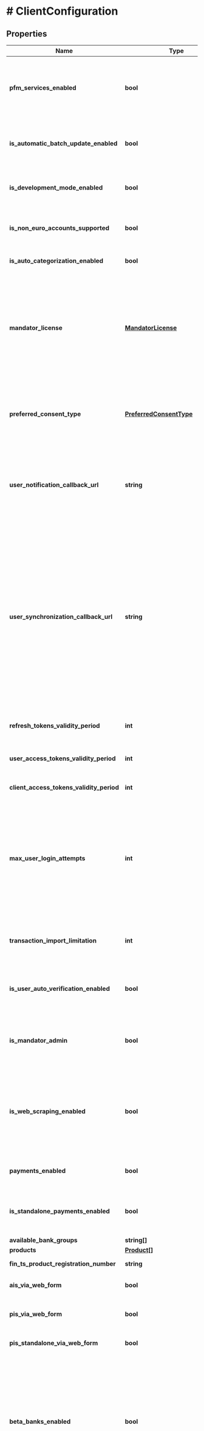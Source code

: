 # # ClientConfiguration

## Properties

Name | Type | Description | Notes
------------ | ------------- | ------------- | -------------
**pfm_services_enabled** | **bool** | Whether your client is allowed to call PFM services (Personal Finance Management). The set of PFM services is the following:&lt;br/&gt;&lt;br/&gt;&amp;bull; all /mandatorAdmin/ibanRules/_* and /mandatorAdmin/keywordRules/_* services&lt;br/&gt;&amp;bull; GET /accounts/dailyBalances&lt;br/&gt;&amp;bull; all /transactions/_* services, except for GET /transactions/[id(s)] and DELETE /transactions/[id]&lt;br/&gt;&amp;bull; all /categories/_* services, except for GET /categories/[id(s)]&lt;br/&gt;&amp;bull; all /labels/_* services&lt;br/&gt;&amp;bull; all /notificationRules/_* services&lt;br/&gt;&amp;bull; all /tests/_* services |
**is_automatic_batch_update_enabled** | **bool** | Whether finAPI performs a regular automatic update of your users&#39; bank connections. To find out how the automatic batch update is configured for your client, i.e. which bank connections get updated, and at which time and interval, please contact your Sys-Admin. Note that even if the automatic batch update is enabled for your client, individual users can still disable the feature for their own bank connections. |
**is_development_mode_enabled** | **bool** | Whether development mode is enabled. This setting is enabled on mandator level and allows any user to access the &#39;Mock batch update&#39; service. &lt;br/&gt;&lt;br/&gt;NOTE: This flag is meant for testing purposes during development of your application. &lt;br/&gt;This is why this will never be enabled on a production environment. |
**is_non_euro_accounts_supported** | **bool** | Whether finAPI will download data (balance and transactions) for bank accounts with a currency other than EUR (affects all users). If this flag is false, then non-EUR accounts will still be returned in the account list, but they will have no balance and no transactions. Note that this currently applies to Checking accounts only. |
**is_auto_categorization_enabled** | **bool** | Whether transactions will be categorized as soon as they are downloaded. &lt;br/&gt;In case this flag is false, the user needs to manually trigger categorization using the &#39;Trigger categorization&#39; service. |
**mandator_license** | [**MandatorLicense**](MandatorLicense.md) | &lt;strong&gt;Type:&lt;/strong&gt; MandatorLicense&lt;br/&gt; The license associated with your client. &lt;br/&gt;The licensing model affects the TPP registration data used to connect to the bank (e.g. &lt;b&gt;finTSProductRegistrationNumber&lt;/b&gt; for FINTS_SERVER interface). Licenses are administered by finAPI. Please contact the support to change the license that was set up for you.&lt;br/&gt;Possible values are:&lt;br/&gt;UNLICENSED: finAPI will use its own TPP registration to connect to the bank for both account information services (AIS) and payment initiation services (PIS).&lt;br/&gt;AISP: finAPI will use its own TPP registration to connect to the bank for PIS, and your registration for AIS.&lt;br/&gt;PISP: finAPI will use its own TPP registration to connect to the bank for AIS, and your registration for PIS.&lt;br/&gt;FULLY_LICENSED: finAPI will use your TPP registration to connect to the bank for both AIS and PIS. |
**preferred_consent_type** | [**PreferredConsentType**](PreferredConsentType.md) | &lt;strong&gt;Type:&lt;/strong&gt; PreferredConsentType&lt;br/&gt; The preferred consent type that will be used for the XS2A interface.&lt;br/&gt;&lt;br/&gt;&lt;b&gt;ONETIME&lt;/b&gt; - The consent can only be used once to download data associated with the account. The consent won’t be saved by finAPI.&lt;br/&gt;&lt;b&gt;RECURRING&lt;/b&gt; - The consent is valid for up to 90 days and can be used by finAPI to access and download account data for up to 4 times per day.&lt;br/&gt;&lt;br/&gt;NOTE: If the bank does not support the preferred consent type, then finAPI will default to the other type. |
**user_notification_callback_url** | **string** | Callback URL to which finAPI sends the notification messages that are triggered from the automatic batch update of the users&#39; bank connections. This field is only relevant if the automatic batch update is enabled for your client. For details about what the notification messages look like, please see the documentation in the &#39;Notification Rules&#39; section. finAPI will call this URL with HTTP method POST. Note that the response of the call is not processed by finAPI. Also note that while the callback URL may be a non-secured (http) URL on the finAPI sandbox or alpha environment, it MUST be a SSL-secured (https) URL on the finAPI live system. | [optional]
**user_synchronization_callback_url** | **string** | Callback URL for user synchronization. This field should be set if you - as a finAPI customer - have multiple clients using finAPI. In such case, all of your clients will share the same user base, making it possible for a user to be created in one client, but then deleted in another. To keep the client-side user data consistent in all clients, you should set a callback URL for each client. finAPI will send a notification to the callback URL of each client whenever a user of your user base gets deleted. Note that finAPI will send a deletion notification to ALL clients, including the one that made the user deletion request to finAPI. So when deleting a user in finAPI, a client should rely on the callback to delete the user on its own side. &lt;p&gt;The notification that finAPI sends to the clients&#39; callback URLs will be a POST request, with this body: &lt;pre&gt;{    \&quot;userId\&quot; : string // contains the identifier of the deleted user    \&quot;event\&quot; : string // this will always be \&quot;DELETED\&quot; }&lt;/pre&gt;&lt;br/&gt;Note that finAPI does not process the response of this call. Also note that while the callback URL may be a non-secured (http) URL on the finAPI sandbox or alpha environment, it MUST be a SSL-secured (https) URL on the finAPI live system.&lt;/p&gt;As long as you have just one client, you can ignore this field and let it be null. However keep in mind that in this case your client will not receive any callback when a user gets deleted - so the deletion of the user on the client-side must not be forgotten. Of course you may still use the callback URL even for just one client, if you want to implement the deletion of the user on the client-side via the callback from finAPI. | [optional]
**refresh_tokens_validity_period** | **int** | The validity period that newly requested refresh tokens initially have (in seconds). A value of 0 means that the tokens never expire (Unless explicitly invalidated, e.g. by revocation, or when a user gets locked, or when the password is reset for a user). |
**user_access_tokens_validity_period** | **int** | The validity period that newly requested access tokens for users initially have (in seconds). A value of 0 means that the tokens never expire (Unless explicitly invalidated, e.g. by revocation, or when a user gets locked, or when the password is reset for a user). |
**client_access_tokens_validity_period** | **int** | The validity period that newly requested access tokens for clients initially have (in seconds). A value of 0 means that the tokens never expire (Unless explicitly invalidated, e.g. by revocation). |
**max_user_login_attempts** | **int** | Number of consecutive failed login attempts of a user into his finAPI account that is allowed before finAPI locks the user&#39;s account. When a user&#39;s account is locked, finAPI will invalidate all user&#39;s tokens and it will deny any service call in the context of this user (i.e. any call to a service using one of the user&#39;s authorization tokens, as well as the service for requesting a new token for this user). To unlock a user&#39;s account, a new password must be set for the account by the client (see the services /users/requestPasswordChange and /users/executePasswordChange). Once a new password has been set, all services will be available again for this user and the user&#39;s failed login attempts counter is reset to 0. The user&#39;s failed login attempts counter is also reset whenever a new authorization token has been successfully retrieved, or whenever the user himself changes his password.&lt;br/&gt;&lt;br/&gt;Note that when this field has a value of 0, it means that there is no limit for user login attempts, i.e. finAPI will never lock user accounts. |
**transaction_import_limitation** | **int** | This setting defines the upper limit of how much of an account&#39;s transactions history may be downloaded whenever a new account is imported, across all of your users. More technically, it depicts the maximum number of days for which transactions might get downloaded, starting from - and including - the date of the account import. &#39;0&#39; means that there is no limitation. |
**is_user_auto_verification_enabled** | **bool** | Whether users that are created with this client are automatically verified on creation. If this field is set to &#39;false&#39;, then any user that is created with this client must first be verified with the \&quot;Verify a user\&quot; service before he can be authorized. If the field is &#39;true&#39;, then no verification is required by the client and the user can be authorized immediately after creation. |
**is_mandator_admin** | **bool** | Whether this client is a &#39;Mandator Admin&#39;. Mandator Admins are special clients that can access the &#39;Mandator Administration&#39; section of finAPI. If you do not yet have credentials for a Mandator Admin, please contact us at support@finapi.io. For further information, please refer to &lt;a href&#x3D;&#39;https://documentation.finapi.io/access/Application-management.2763423767.html&#39; target&#x3D;&#39;_blank&#39;&gt;this page&lt;/a&gt; on our Access Public Documentation. |
**is_web_scraping_enabled** | **bool** | Whether finAPI is allowed to use the WEB_SCRAPER interface for data download or payments. &lt;br/&gt;&lt;br/&gt;If this field is set to &#39;true&#39;, then finAPI might download data from the online banking websites of banks (either in addition to other interfaces, or as the sole data source for the download). Also, it will be possible to do payments via the WEB_SCRAPER interface.&lt;br/&gt;&lt;br/&gt;If this field is set to &#39;false&#39;, then finAPI will not use any web scrapers. Payments via the WEB_SCRAPER interface will not be possible, and finAPI will not allow any data download for banks where no other interface except WEB_SCRAPER is available. &lt;br/&gt;&lt;br/&gt;Please contact your Sys-Admin if you want to change this setting. |
**payments_enabled** | **bool** | Whether this client is allowed to do PIS.&lt;br/&gt;&lt;br/&gt;Note that on the Sandbox environment, it is always possible to execute payments (regardless of what this field says), as long as you are using a test bank (see Bank.isTestBank) |
**is_standalone_payments_enabled** | **bool** | Whether this client is allowed to do standalone PIS (doing money transfers and standing orders for accounts that are not imported in finAPI).&lt;br/&gt;&lt;br/&gt;Note that on the Sandbox environment, it is always possible to execute payments and standing orders (regardless of what this field says), as long as you are using a test bank (see Bank.isTestBank) |
**available_bank_groups** | **string[]** |  |
**products** | [**Product[]**](Product.md) |  |
**fin_ts_product_registration_number** | **string** | The FinTS product registration number. If a value is stored, this will always be &#39;XXXXX&#39;. | [optional]
**ais_via_web_form** | **bool** | Whether you must use finAPI&#39;s Web Form for Account Information Services. See: https://documentation.finapi.io/webform/Introduction.2038136860.html |
**pis_via_web_form** | **bool** | Whether you must use finAPI&#39;s Web Form for Standard Payment Initiation Services (Payments for accounts that have been imported in finAPI). See: https://documentation.finapi.io/webform/Introduction.2038136860.html |
**pis_standalone_via_web_form** | **bool** | Whether you must use finAPI&#39;s Web Form for Standalone Payment Initiation Services (Payments without account import). See: https://documentation.finapi.io/webform/Introduction.2038136860.html |
**beta_banks_enabled** | **bool** | Whether the set of banks that are available to your client contains \&quot;Beta banks\&quot;. Beta banks provide pre-release interfaces that are still in a beta phase. Communication to the bank via such interfaces might be unstable, and the correctness and/or quality of data delivery or payment execution cannot be guaranteed.&lt;br/&gt;As the word \&quot;BETA\&quot; already indicates, Beta banks are subject to changes. Their properties, as well as their behaviour can change based on continuous tests and customer feedback. Also, to keep our bank list clean, we might remove Beta banks at any point in time, including all related user data (bank connections, accounts, transactions etc). We still recommend you to enable beta banks in your application, because it enables us to release a stable interface faster. However, you should point it out to your users when using a beta bank (also see field Bank.isBeta).&lt;br/&gt;&lt;br/&gt;If this field is true, then the GET /banks services will include beta banks in their results, and you can use beta banks in any service where you can pass a bank identifier. If the field is false, then beta banks will not exist for your client. |
**category_restrictions** | [**\OpenAPI\Client\Model\Category[]**](Category.md) | &lt;strong&gt;Type:&lt;/strong&gt; Category&lt;br/&gt; Defines the set of transaction categories to which your client is restricted. When retrieving transactions (via the GET /transactions services), you may request only those transactions whose &#39;category&#39; is one of the listed categories. If this field is null, then there are no restrictions for your client, and you may retrieve the full set of imported transactions. | [optional]
**cors_allowed_origins** | **string[]** | The list of allowed origins for cross-origin requests. The CORS configuration applies to all the API services except for the /oauth services. If this list is empty, then CORS is not enabled for this client. Please contact the support if you want to enable or change the client&#39;s CORS configuration. | [optional]

[[Back to Model list]](../../README.md#models) [[Back to API list]](../../README.md#endpoints) [[Back to README]](../../README.md)
